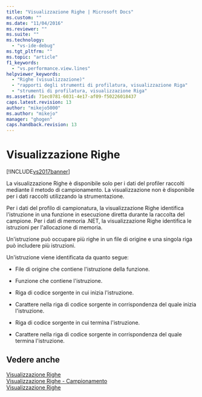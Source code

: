 ```yaml
---
title: "Visualizzazione Righe | Microsoft Docs"
ms.custom: ""
ms.date: "11/04/2016"
ms.reviewer: ""
ms.suite: ""
ms.technology: 
  - "vs-ide-debug"
ms.tgt_pltfrm: ""
ms.topic: "article"
f1_keywords: 
  - "vs.performance.view.lines"
helpviewer_keywords: 
  - "Righe (visualizzazione)"
  - "rapporti degli strumenti di profilatura, visualizzazione Riga"
  - "strumenti di profilatura, visualizzazione Riga"
ms.assetid: 71ec0781-6031-4e17-af09-f50226018437
caps.latest.revision: 13
author: "mikejo5000"
ms.author: "mikejo"
manager: "ghogen"
caps.handback.revision: 13
---
```

# Visualizzazione Righe
[!INCLUDE[vs2017banner](../code-quality/includes/vs2017banner.md)]

La visualizzazione Righe è disponibile solo per i dati del profiler raccolti mediante il metodo di campionamento.  La visualizzazione non è disponibile per i dati raccolti utilizzando la strumentazione.  
  
 Per i dati del profilo di campionatura, la visualizzazione Righe identifica l'istruzione in una funzione in esecuzione diretta durante la raccolta del campione.  Per i dati di memoria .NET, la visualizzazione Righe identifica le istruzioni per l'allocazione di memoria.  
  
 Un'istruzione può occupare più righe in un file di origine e una singola riga può includere più istruzioni.  
  
 Un'istruzione viene identificata da quanto segue:  
  
-   File di origine che contiene l'istruzione della funzione.  
  
-   Funzione che contiene l'istruzione.  
  
-   Riga di codice sorgente in cui inizia l'istruzione.  
  
-   Carattere nella riga di codice sorgente in corrispondenza del quale inizia l'istruzione.  
  
-   Riga di codice sorgente in cui termina l'istruzione.  
  
-   Carattere nella riga di codice sorgente in corrispondenza del quale termina l'istruzione.  
  
## Vedere anche  
 [Visualizzazione Righe](../profiling/lines-view-sampling-data.md)   
 [Visualizzazione Righe \- Campionamento](../profiling/lines-view-dotnet-memory-sampling-data.md)   
 [Visualizzazione Righe](../profiling/lines-view-contention-data.md)